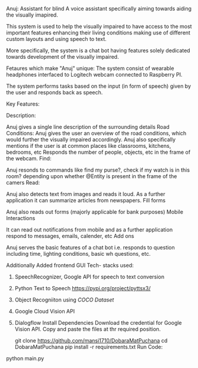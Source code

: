 
 
Anuj: Assistant for blind
A voice assistant specifically aiming towards aiding the visually imapired.

This system is used to help the visually impaired to have access to the most important features enhancing their living conditions making use of different custom layouts and using speech to text.

More specifically, the system is a chat bot having features solely dedicated towards development of the visually impaired.

Fetaures which make "Anuj" unique:
The system consist of wearable headphones interfaced to Logitech webcam connected to Raspberry PI.

The system performs tasks based on the input (in form of speech) given by the user and responds back as speech.

Key Features:

Description:

Anuj gives a single line description of the surrounding details
Road Conditions: Anuj gives the user an overview of the road conditions, which would further the visually impaired accordingly.
Anuj also specifically mentions if the user is at common places like classrooms, kitchens, bedrooms, etc
Responds the number of people, objects, etc in the frame of the webcam.
Find:

Anuj resonds to commands like find my purse?, check if my watch is in this room? depending upon whether @Entity is present in the frame of the camers
Read:

Anuj also detects text from images and reads it loud.
As a further application it can summarize articles from newspapers.
Fill forms

Anuj also reads out forms (majorly applicable for bank purposes)
Mobile Interactions

It can read out notifications from mobile and as a further application respond to messages, emails, calender, etc
Add ons

Anuj serves the basic features of a chat bot i.e. responds to question including time, lighting conditions, basic wh questions, etc.

Additionally Added frontend GUI 
Tech- stacks used:

1. SpeechRecognizer, Google API for speech to text conversion

2. Python Text to Speech https://pypi.org/project/pyttsx3/

3. Object Recogniiton using *COCO Dataset*

4. Google Cloud Vision API 

5. Dialogflow
Install Dependencies Download the credential for Google Vision API. Copy and paste the files at thr required position.

   git clone https://github.com/mansi1710/DobaraMatPuchana
   cd DobaraMatPuchana
   pip install -r requirements.txt
Run Code:

python main.py
